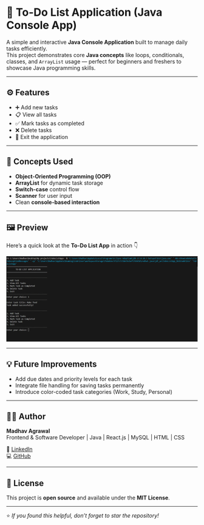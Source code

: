 # 📝 To-Do List Application (Java Console App)

A simple and interactive **Java Console Application** built to manage daily tasks efficiently.  
This project demonstrates core **Java concepts** like loops, conditionals, classes, and `ArrayList` usage — perfect for beginners and freshers to showcase Java programming skills.

---

## ⚙️ Features

- ➕ Add new tasks  
- 📋 View all tasks  
- ✅ Mark tasks as completed  
- ❌ Delete tasks  
- 🚪 Exit the application  

---

## 🧠 Concepts Used

- **Object-Oriented Programming (OOP)**  
- **ArrayList** for dynamic task storage  
- **Switch-case** control flow  
- **Scanner** for user input  
- Clean **console-based interaction**  

---

## 🖼️ Preview

Here’s a quick look at the **To-Do List App** in action 👇  

![To-Do List App Screenshot](screenshot.png)

---

## 💡 Future Improvements

- Add due dates and priority levels for each task  
- Integrate file handling for saving tasks permanently  
- Introduce color-coded task categories (Work, Study, Personal)  

---

## 👨‍💻 Author

**Madhav Agrawal**  
Frontend & Software Developer | Java | React.js | MySQL | HTML | CSS    

🔗 [LinkedIn](https://www.linkedin.com/in/madhav-agrawal-1704a0194/)  
💻 [GitHub](https://github.com/MadhavAgrawal06)

---

## 📜 License

This project is **open source** and available under the **MIT License**.  

---

⭐ *If you found this helpful, don’t forget to star the repository!*  
